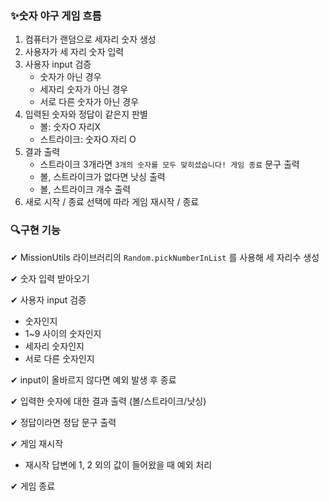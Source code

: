 ### ✨숫자 야구 게임 흐름

1. 컴퓨터가 랜덤으로 세자리 숫자 생성
2. 사용자가 세 자리 숫자 입력
3. 사용자 input 검증
   - 숫자가 아닌 경우
   - 세자리 숫자가 아닌 경우
   - 서로 다른 숫자가 아닌 경우
4. 입력된 숫자와 정답이 같은지 판별
   - 볼: 숫자O 자리X
   - 스트라이크: 숫자O 자리 O
5. 결과 출력
   - 스트라이크 3개라면 `3개의 숫자를 모두 맞히셨습니다! 게임 종료` 문구 출력
   - 볼, 스트라이크가 없다면 낫싱 출력
   - 볼, 스트라이크 개수 출력
6. 새로 시작 / 종료 선택에 따라 게임 재시작 / 종료

### 🔍구현 기능

✔ MissionUtils 라이브러리의 `Random.pickNumberInList` 를 사용해 세 자리수 생성

✔ 숫자 입력 받아오기

✔ 사용자 input 검증

- 숫자인지
- 1~9 사이의 숫자인지
- 세자리 숫자인지
- 서로 다른 숫자인지

✔ input이 올바르지 않다면 예외 발생 후 종료

✔ 입력한 숫자에 대한 결과 출력 (볼/스트라이크/낫싱)

✔ 정답이라면 정답 문구 출력

✔ 게임 재시작

- 재시작 답변에 1, 2 외의 값이 들어왔을 때 예외 처리

✔ 게임 종료
